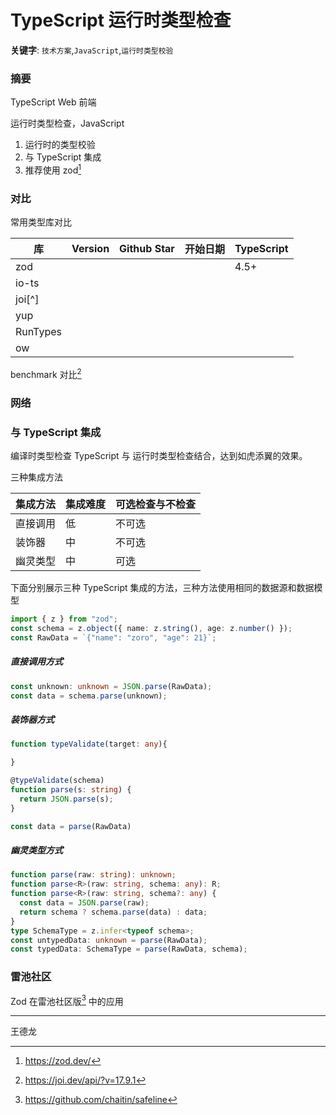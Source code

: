 # TypeScript 运行时类型检查

**关键字**: `技术方案`,`JavaScript`,`运行时类型校验`

### 摘要

TypeScript Web 前端

运行时类型检查，JavaScript

1. 运行时的类型校验
1. 与 TypeScript 集成
1. 推荐使用 zod[^1]

### 对比

常用类型库对比

| 库       | Version | Github Star | 开始日期 | TypeScript |
| -------- | ------- | ----------- | -------- | ---------- |
| zod      |         |             |          | 4.5+       |
| io-ts    |         |             |          |            |
| joi[^]   |         |             |          |            |
| yup      |         |             |          |            |
| RunTypes |         |             |          |            |
| ow       |         |             |          |            |

benchmark 对比[^2]

###

### 网络

### 与 TypeScript 集成

编译时类型检查 TypeScript 与 运行时类型检查结合，达到如虎添翼的效果。

三种集成方法

| 集成方法 | 集成难度 | 可选检查与不检查 |
| -------- | -------- | ---------------- |
| 直接调用 | 低       | 不可选           |
| 装饰器   | 中       | 不可选           |
| 幽灵类型 | 中       | 可选             |

下面分别展示三种 TypeScript 集成的方法，三种方法使用相同的数据源和数据模型

```typescript
import { z } from "zod";
const schema = z.object({ name: z.string(), age: z.number() });
const RawData = `{"name": "zoro", "age": 21}`;
```

##### 直接调用方式

```typescript
const unknown: unknown = JSON.parse(RawData);
const data = schema.parse(unknown);
```

##### 装饰器方式

```typescript
function typeValidate(target: any){

}

@typeValidate(schema)
function parse(s: string) {
  return JSON.parse(s);
}

const data = parse(RawData)
```

##### 幽灵类型方式

```typescript
function parse(raw: string): unknown;
function parse<R>(raw: string, schema: any): R;
function parse<R>(raw: string, schema?: any) {
  const data = JSON.parse(raw);
  return schema ? schema.parse(data) : data;
}
type SchemaType = z.infer<typeof schema>;
const untypedData: unknown = parse(RawData);
const typedData: SchemaType = parse(RawData, schema);
```

### 雷池社区

Zod 在雷池社区版[^7] 中的应用


---

王德龙

[^8]: https://blog.logrocket.com/methods-for-typescript-runtime-type-checking/

[^1]: https://zod.dev/
[^2]: https://joi.dev/api/?v=17.9.1
[^3]: https://joi.dev/api/?v=17.9.1
[^4]: https://moltar.github.io/typescript-runtime-type-benchmarks/
[^9]: https://kataskeue.com/gdp.pdf
[^7]: https://github.com/chaitin/safeline
